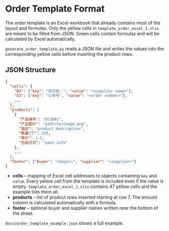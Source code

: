 # Order Template Format

The order template is an Excel workbook that already contains most of the layout
and formulas.  Only the yellow cells in `template_order_excel_1.xlsx` are meant
to be filled from JSON.  Green cells contain formulas and will be calculated by
Excel automatically.

`generate_order_template.py` reads a JSON file and writes the values into the
corresponding yellow cells before inserting the product rows.

## JSON Structure

```json
{
  "cells": {
    "B3": {"key": "供货商：", "value": "<supplier name>"},
    "G3": {"key": "订单号", "value": "<order number>"},
    ...
  },
  "products": [
    {
      "产品编号": "EC1601",
      "产品图片": "path/to/image.png",
      "描述": "product description",
      "数量/个": 100,
      "单价": 1.5,
      "包装方式": "pack info"
    },
    ...
  ],
  "footer": {"buyer": "<buyer>", "supplier": "<supplier>"}
}
```

- **cells** – mapping of Excel cell addresses to objects containing ``key`` and
  ``value``. Every yellow cell from the template is included even if the value
  is empty. `template_order_excel_1.xlsx` contains 47 yellow cells and the
  example lists them all.
- **products** – list of product rows inserted starting at row 7. The amount
  column is calculated automatically with a formula.
- **footer** – optional buyer and supplier names written near the bottom of the
  sheet.

`docs/order_template_example.json` shows a full example.
